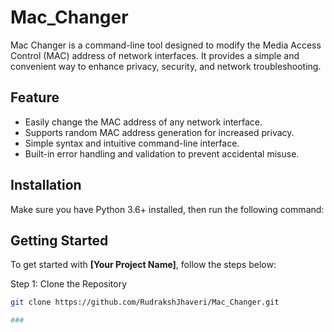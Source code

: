 # Mac_Changer
Mac Changer is a command-line tool designed to modify the Media Access Control (MAC) address of network interfaces. It provides a simple and convenient way to enhance privacy, security, and network troubleshooting.

## Feature

- Easily change the MAC address of any network interface.
- Supports random MAC address generation for increased privacy.
- Simple syntax and intuitive command-line interface.
- Built-in error handling and validation to prevent accidental misuse.

## Installation

Make sure you have Python 3.6+ installed, then run the following command:

## Getting Started

To get started with **[Your Project Name]**, follow the steps below:

Step 1: Clone the Repository
```bash
git clone https://github.com/RudrakshJhaveri/Mac_Changer.git

###
